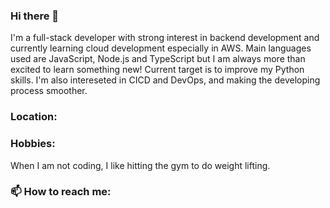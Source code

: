 ### Hi there 👋

I'm a full-stack developer with strong interest in backend development and currently learning cloud development especially in AWS.
Main languages used are JavaScript, Node.js and TypeScript but I am always more than excited to learn something new! Current target is to improve my Python skills.
I'm also intereseted in CICD and DevOps, and making the developing process smoother.

### Location:


### Hobbies:
When I am not coding, I like hitting the gym to do weight lifting.

### 📫 How to reach me:
<!--
**yvonechan/yvonechan** is a ✨ _special_ ✨ repository because its `README.md` (this file) appears on your GitHub profile.

Here are some ideas to get you started:

- 🔭 I’m currently working on ...
- 🌱 I’m currently learning ...
- 👯 I’m looking to collaborate on ...
- 🤔 I’m looking for help with ...
- 💬 Ask me about ...
- 📫 How to reach me: ...
- 😄 Pronouns: ...
- ⚡ Fun fact: ...
-->
